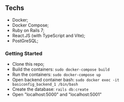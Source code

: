 ## Techs

- Docker;
- Docker Compose;
- Ruby on Rails 7;
- React.JS (with TypeScript and Vite);
- PostGreSQL;

### Getting Started

- Clone this repo;
- Build the containers: ```sudo docker-compose build```
- Run the containers: ```sudo docker-compose up```
- Open backend container bash: ```sudo docker exec -it basiconfig_backend_1 /bin/bash```
- Create the database: ```rails db:create```
- Open "localhost:5000" and "localhost:5001"